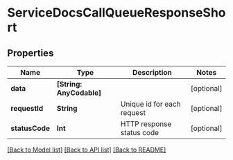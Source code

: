 # ServiceDocsCallQueueResponseShort

## Properties
Name | Type | Description | Notes
------------ | ------------- | ------------- | -------------
**data** | **[String: AnyCodable]** |  | [optional] 
**requestId** | **String** | Unique id for each request | [optional] 
**statusCode** | **Int** | HTTP response status code | [optional] 

[[Back to Model list]](../README.md#documentation-for-models) [[Back to API list]](../README.md#documentation-for-api-endpoints) [[Back to README]](../README.md)


